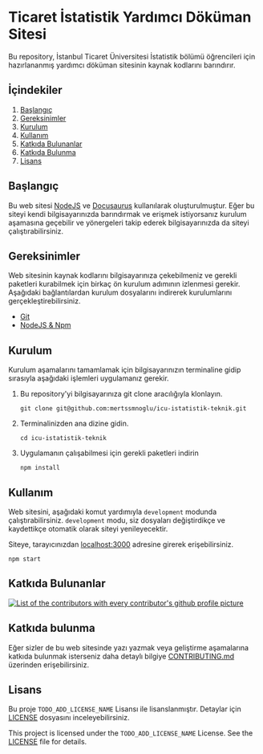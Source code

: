 # Ticaret İstatistik Yardımcı Döküman Sitesi

Bu repository, İstanbul Ticaret Üniversitesi İstatistik bölümü öğrencileri için hazırlananmış yardımcı döküman sitesinin kaynak kodlarını barındırır.

## İçindekiler

1. [Başlangıç](#başlangıç)
2. [Gereksinimler](#gereksinimler)
3. [Kurulum](#kurulum)
4. [Kullanım](#kullanım)
5. [Katkıda Bulunanlar](#katkıda-bulunanlar)
6. [Katkıda Bulunma](#katkıda-bulunma)
7. [Lisans](#lisans)

## Başlangıç

Bu web sitesi [NodeJS](https://nodejs.org/en/download) ve [Docusaurus](https://docusaurus.io/) kullanılarak oluşturulmuştur. Eğer bu siteyi kendi bilgisayarınızda barındırmak ve erişmek istiyorsanız kurulum aşamasına geçebilir ve yönergeleri takip ederek bilgisayarınızda da siteyi çalıştırabilirsiniz.

## Gereksinimler

Web sitesinin kaynak kodlarını bilgisayarınıza çekebilmeniz ve gerekli paketleri kurabilmek için birkaç ön kurulum adımının izlenmesi gerekir. Aşağıdaki bağlantılardan kurulum dosyalarını indirerek kurulumlarını gerçekleştirebilirsiniz.

- [Git](https://git-scm.com/downloads)
- [NodeJS & Npm](https://nodejs.org/en/download/)

## Kurulum

Kurulum aşamalarını tamamlamak için bilgisayarınızın terminaline gidip sırasıyla aşağıdaki işlemleri uygulamanız gerekir.

1. Bu repository'yi bilgisayarınıza git clone aracılığıyla klonlayın.

    ```shell
    git clone git@github.com:mertssmnoglu/icu-istatistik-teknik.git
    ```

2. Terminalinizden ana dizine gidin.

    ```shell
    cd icu-istatistik-teknik
    ```

3. Uygulamanın çalışabilmesi için gerekli paketleri indirin

    ```shell
    npm install
    ```

## Kullanım

Web sitesini, aşağıdaki komut yardımıyla `development` modunda çalıştırabilirsiniz. `development` modu, siz dosyaları değiştirdikçe ve kaydettikçe otomatik olarak siteyi yenileyecektir.

Siteye, tarayıcınızdan [localhost:3000](http://localhost:3000) adresine girerek erişebilirsiniz.

```shell
npm start
```

## Katkıda Bulunanlar

<a href="https://github.com/mertssmnoglu/icu-istatistik-teknik/graphs/contributors">
  <img alt="List of the contributors with every contributor's github profile picture" src="https://contrib.rocks/image?repo=mertssmnoglu/icu-istatistik-teknik" />
</a>

## Katkıda bulunma

Eğer sizler de bu web sitesinde yazı yazmak veya geliştirme aşamalarına katkıda bulunmak isterseniz daha detaylı bilgiye [CONTRIBUTING.md](./CONTRIBUTING.md) üzerinden erişebilirsiniz.

## Lisans

Bu proje `TODO_ADD_LICENSE_NAME` Lisansı ile lisanslanmıştır. Detaylar için [LICENSE](./LICENSE) dosyasını inceleyebilirsiniz.

This project is licensed under the `TODO_ADD_LICENSE_NAME` License. See the [LICENSE](./LICENSE) file for details.
